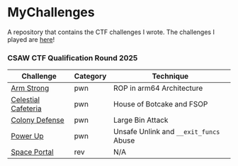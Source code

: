 # MyChallenges

A repository that contains the CTF challenges I wrote. The challenges I played are [here](https://github.com/XinshengZhu/CTFs)!

### CSAW CTF Qualification Round 2025

| Challenge | Category | Technique |
|---------------|---------------|---------------|
| [Arm Strong](./CSAW-CTF-2025-Quals/pwn/arm-strong/) | pwn | ROP in arm64 Architecture |
| [Celestial Cafeteria](./CSAW-CTF-2025-Quals/pwn/celestial-cafeteria/) | pwn | House of Botcake and FSOP |
| [Colony Defense](./CSAW-CTF-2025-Quals/pwn/colony-defense/) | pwn | Large Bin Attack |
| [Power Up](./CSAW-CTF-2025-Quals/pwn/power-up/) | pwn | Unsafe Unlink and `__exit_funcs` Abuse |
| [Space Portal](./CSAW-CTF-2025-Quals/rev/space-portal/) | rev | N/A |
